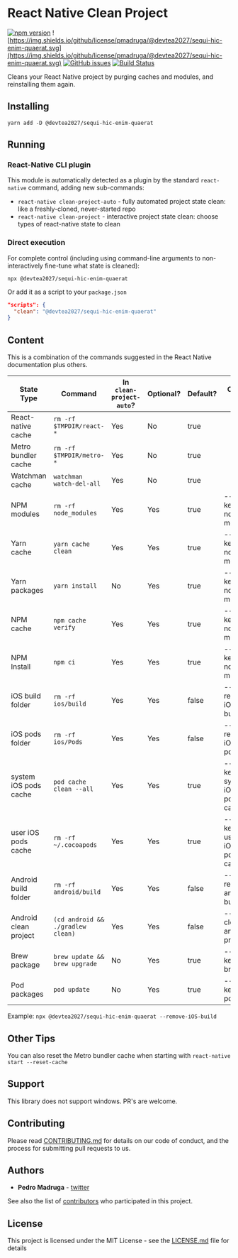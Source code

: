 # React Native Clean Project

[![npm version](https://badge.fury.io/js/@devtea2027/sequi-hic-enim-quaerat.svg)](https://www.npmjs.com/package/@devtea2027/sequi-hic-enim-quaerat) ![https://img.shields.io/github/license/pmadruga/@devtea2027/sequi-hic-enim-quaerat.svg](https://img.shields.io/github/license/pmadruga/@devtea2027/sequi-hic-enim-quaerat.svg)
[![GitHub issues](https://img.shields.io/github/issues/pmadruga/@devtea2027/sequi-hic-enim-quaerat.svg)](https://github.com/devtea2027/sequi-hic-enim-quaerat/issues)
[![Build Status](https://travis-ci.org/pmadruga/@devtea2027/sequi-hic-enim-quaerat.svg?branch=master)](https://travis-ci.org/pmadruga/@devtea2027/sequi-hic-enim-quaerat)

Cleans your React Native project by purging caches and modules, and reinstalling them again.

## Installing

`yarn add -D @devtea2027/sequi-hic-enim-quaerat`

## Running

### React-Native CLI plugin

This module is automatically detected as a plugin by the standard `react-native` command, adding new sub-commands:

- `react-native clean-project-auto` - fully automated project state clean: like a freshly-cloned, never-started repo
- `react-native clean-project` - interactive project state clean: choose types of react-native state to clean

### Direct execution

For complete control (including using command-line arguments to non-interactively fine-tune what state is cleaned):

`npx @devtea2027/sequi-hic-enim-quaerat`

Or add it as a script to your `package.json`

```json
"scripts": {
  "clean": "@devtea2027/sequi-hic-enim-quaerat"
}
```

## Content

This is a combination of the commands suggested in the React Native documentation plus others.

| State Type                | Command                           | In `clean-project-auto`? | Optional? | Default? | Option Flag                  |
| ------------------------- | --------------------------------- | ------------------------ | --------- | -------- | ---------------------------- |
| React-native cache        | `rm -rf $TMPDIR/react-*`          | Yes                      | No        | true     |                              |
| Metro bundler cache       | `rm -rf $TMPDIR/metro-*`          | Yes                      | No        | true     |                              |
| Watchman cache            | `watchman watch-del-all`          | Yes                      | No        | true     |                              |
| NPM modules               | `rm -rf node_modules`             | Yes                      | Yes       | true     | --keep-node-modules          |
| Yarn cache                | `yarn cache clean`                | Yes                      | Yes       | true     | --keep-node-modules          |
| Yarn packages             | `yarn install`                    | No                       | Yes       | true     | --keep-node-modules          |
| NPM cache                 | `npm cache verify`                | Yes                      | Yes       | true     | --keep-node-modules          |
| NPM Install               | `npm ci`                          | Yes                      | Yes       | true     | --keep-node-modules          |
| iOS build folder          | `rm -rf ios/build`                | Yes                      | Yes       | false    | --remove-iOS-build           |
| iOS pods folder           | `rm -rf ios/Pods`                 | Yes                      | Yes       | false    | --remove-iOS-pods            |
| system iOS pods cache     | `pod cache clean --all`           | Yes                      | Yes       | true     | --keep-system-iOS-pods-cache |
| user iOS pods cache       | `rm -rf ~/.cocoapods`             | Yes                      | Yes       | true     | --keep-user-iOS-pods-cache   |
| Android build folder      | `rm -rf android/build`            | Yes                      | Yes       | false    | --remove-android-build       |
| Android clean project     | `(cd android && ./gradlew clean)` | Yes                      | Yes       | false    | --clean-android-project      |
| Brew package              | `brew update && brew upgrade`     | No                       | Yes       | true     | --keep-brew                  |
| Pod packages              | `pod update`                      | No                       | Yes       | true     | --keep-pods                  |

Example: `npx @devtea2027/sequi-hic-enim-quaerat --remove-iOS-build`

## Other Tips

You can also reset the Metro bundler cache when starting with `react-native start --reset-cache`

## Support 

This library does not support windows. PR's are welcome.

## Contributing

Please read [CONTRIBUTING.md](./CONTRIBUTING.md) for details on our code of conduct, and the process for submitting pull requests to us.

## Authors

- **Pedro Madruga** - [twitter](https://twitter.com/pmadruga_)

See also the list of [contributors](https://github.com/devtea2027/sequi-hic-enim-quaerat/graphs/contributors) who participated in this project.

## License

This project is licensed under the MIT License - see the [LICENSE.md](LICENSE.md) file for details
